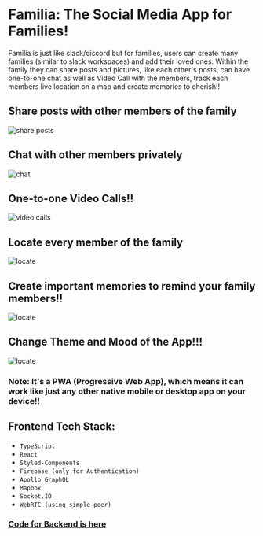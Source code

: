 # Familia: The Social Media App for Families!

Familia is just like slack/discord but for families, users can create many families (similar to slack workspaces) and add their loved ones. Within the family they can share posts and pictures, like each other's posts, can have one-to-one chat as well as Video Call with the members, track each members live location on a map and create memories to cherish!!

## Share posts with other members of the family

![share posts](https://drive.google.com/uc?export=view&id=1IaKrdVlpXMfv9Sij-zlRvKcdQyZWKArc)

## Chat with other members privately

![chat](https://drive.google.com/uc?export=view&id=1AVrOS4hVuT1iWSNGbipeT5VlXzOjcn2i)

## One-to-one Video Calls!!

![video calls](https://drive.google.com/uc?export=view&id=1SDx7TAOESJbcny7MbhZc8L4Krm-8IyXj)

## Locate every member of the family

![locate](https://drive.google.com/uc?export=view&id=1ljPHfX7k2m4Z9V_vnEnOkgSvyw2NjAlC)

## Create important memories to remind your family members!!

![locate](https://drive.google.com/uc?export=view&id=1lBF5IQa-U34eNOuwSj94dheRVPdIIgtp)

## Change Theme and Mood of the App!!!

![locate](https://drive.google.com/uc?export=view&id=1NOZUWRGwAWMWFa4JB69O01XsCeQUTlMx)

### Note: It's a PWA (Progressive Web App), which means it can work like just any other native mobile or desktop app on your device!!

## Frontend Tech Stack:

 - `TypeScript`
 - `React`
 - `Styled-Components`
 - `Firebase (only for Authentication)`
 - `Apollo GraphQL`
 - `Mapbox`
 - `Socket.IO`
 - `WebRTC (using simple-peer)` 

### [Code for Backend is here](https://github.com/AdityaPratap006/familia-server)
